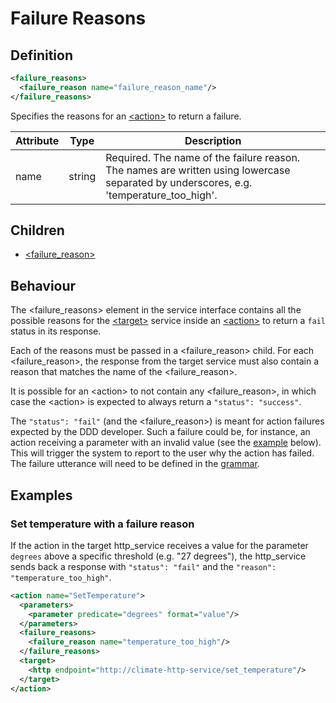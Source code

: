 # Failure Reasons

## Definition
```xml
<failure_reasons>
  <failure_reason name="failure_reason_name"/>
</failure_reasons>
```

Specifies the reasons for an [<action\>](/dialog-domain-description-definition/service_interface/elements/action) to return a failure.


Attribute | Type | Description |
--- | --- | --- |
name | string | Required. The name of the failure reason. The names are written using lowercase separated by underscores, e.g. 'temperature_too_high'. |


## Children

- [<failure_reason\>](/dialog-domain-description-definition/service_interface/children/failure_reasons)


## Behaviour

The <failure_reasons\> element in the service interface contains all the possible reasons for the [<target\>](/dialog-domain-description-definition/service_interface/children/target) service inside an [<action\>](/dialog-domain-description-definition/service_interface/elements/action) to return a `fail` status in its response. <!-- Link to the API for HTTP services doc (action response)? -->

Each of the reasons must be passed in a <failure_reason\> child. For each <failure_reason\>, the response from the target service must also contain a reason that matches the name of the <failure_reason\>.

It is possible for an <action\> to not contain any <failure_reason\>, in which case the <action\> is expected to always return a `"status": "success"`.

The `"status": "fail"` (and the <failure_reason\>) is meant for action failures expected by the DDD developer. Such a failure could be, for instance, an action receiving a parameter with an invalid value (see the [example](/dialog-domain-description-definition/service_interface/children/failure_reasons/#examples) below). This will trigger the system to report to the user why the action has failed. The failure utterance will need to be defined in the [grammar](/dialog-domain-description-definition/grammar/elements/report).


## Examples

### Set temperature with a failure reason

If the action in the target http_service receives a value for the parameter `degrees` above a specific threshold (e.g. "27 degrees"), the http_service sends back a response with `"status": "fail"` and the `"reason": "temperature_too_high"`.

```xml
<action name="SetTemperature">
  <parameters>
    <parameter predicate="degrees" format="value"/>
  </parameters>
  <failure_reasons>
    <failure_reason name="temperature_too_high"/>
  </failure_reasons>
  <target>
    <http endpoint="http://climate-http-service/set_temperature"/>
  </target>
</action>
```
